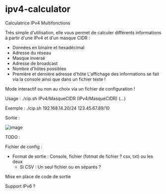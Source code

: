 # ipv4-calculator
Calculatrice IPv4 Multifonctions

Très simple d'utilisation, elle vous permet de calculer différents informations à partir d'une IPv4 et d'un masque CIDR :
- Données en binaire et hexadécimal
- Adresse du réseau
- Masque inversé
- Adresse de broadcast
- Nombre d'hôtes possibles
- Première et dernière adresse d'hôte
L'affichage des informations se fait via la console ainsi que dans un fichier texte !

Mode interactif ou non au choix via un fichier de configuration !

Usage : ./cip.sh IPv4/MasqueCIDR (IPv4/MasqueCIDR) (...)

Exemple : ./cip.sh 192.168.14.20/24 123.45.67.89/10

Sortie :

![image](https://user-images.githubusercontent.com/59097429/116759323-58bf5700-aa12-11eb-8767-4d18d2def9c5.png)

TODO :

Fichier de config :
  - Format de sortie : Console, fichier (fotmat de fichier ? csv, txt) ou les deux
    - Si CSV : Un seul fichier ou en séparés ?

Mise en place de code de sortie

Support IPv6 ?
